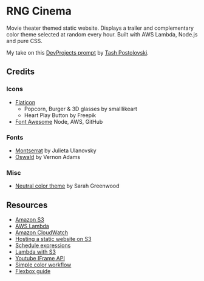 # RNG Cinema

Movie theater themed static website. Displays a trailer and complementary color theme selected at random every hour. Built with AWS Lambda, Node.js and pure CSS.

My take on this [DevProjects prompt](https://www.codementor.io/projects/web/personal-website-with-randomly-generated-design-atx32ht3j3) by [Tash Postolovski](https://github.com/npostolovski).


## Credits

### Icons
* [Flaticon](https://www.flaticon.com)
	* Popcorn, Burger & 3D glasses by smalllikeart
	* Heart Play Button by Freepik
* [Font Awesome](https://fontawesome.com) Node, AWS, GitHub

### Fonts
* [Montserrat](https://fonts.google.com/specimen/Montserrat) by Julieta Ulanovsky
* [Oswald](https://fonts.google.com/specimen/Oswald) by Vernon Adams

### Misc
* [Neutral color theme](https://color.adobe.com/Neutral-color-theme-17038838) by Sarah Greenwood


## Resources
* [Amazon S3](https://aws.amazon.com/s3/)
* [AWS Lambda](https://docs.aws.amazon.com/lambda/index.html)
* [Amazon CloudWatch](https://aws.amazon.com/cloudwatch/)
* [Hosting a static website on S3](https://docs.aws.amazon.com/AmazonS3/latest/userguide/HostingWebsiteOnS3Setup.html)
* [Schedule expressions](https://docs.aws.amazon.com/lambda/latest/dg/services-cloudwatchevents-expressions.html)
* [Lambda with S3](https://docs.aws.amazon.com/lambda/latest/dg/with-s3-example.html)
* [Youtube IFrame API](https://developers.google.com/youtube/iframe_api_reference)
* [Simple color workflow](https://www.smashingmagazine.com/2016/04/web-developer-guide-color/)
* [Flexbox guide](https://css-tricks.com/snippets/css/a-guide-to-flexbox/)